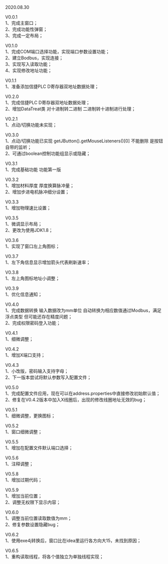 2020.08.30

V0.0.1  
1、完成主窗口；  
2、完成功能性弹窗；  
3、完成一定布局；

V0.1.0  
1、完成COM端口选择功能，实现端口参数设置功能；  
2、建立Bodbus，实现连接；  
3、实现写入读取功能；  
4、实现修改地址功能；  

V0.1.1  
1、准备添加信捷PLC D寄存器双地址数据处理；  

V0.2.0  
1、完成信捷PLC D寄存器双地址数据处理；  
2、增加DataTreat类 对十进制转二进制 二进制转十进制进行处理；  

V0.2.1  
1、点动/切换功能未实现；  

V0.3.0  
1、点动/切换功能已实现 getJButton().getMouseListeners()[0] 不能删除 是按钮自带的监听；  
2、可通过boolean控制功能组显示或隐藏；

V0.3.1  
1、完成基础功能  功能第一版

V0.3.2  
1、增加材料厚度  厚度换算脉冲量；  
2、增加步进电机脉冲细分设置；

V0.3.3  
1、增加物理速比设置；

V0.3.5  
1、微调显示布局；  
2、更改为使用JDK1.8； 

V0.3.6  
1、实现了窗口左上角图标；

V0.3.7  
1、左下角信息显示增加箭头代表刷新速率；

V0.3.8  
1、左上角图标地址小调整；

V0.3.9  
1、优化信息通知；

V0.4.0  
1、完成数据转换 输入数据改为mm单位  自动转换为相应数值通过Modbus，满足浮点类型 但可能还存在精度问题；  
2、完成权限密码登入功能；

V0.4.1  
1、细微调整；

V0.4.2  
1、增加X端口支持；

V0.4.3  
1、小改版，密码输入支持字母；  
2、下一版本尝试将默认参数写入配置文件；

V0.5.0  
1、完成配置文件应用，现在可以在address.properties中直接修改初始默认值；  
2、修复在V0.4.2版本中加入X线圈后，出现的修改线圈地址无效的bug；

V0.5.1  
1、细微调整，更换图标；

V0.5.2  
1、窗口细微调整；

V0.5.5  
1、增加在配置文件默认端口选择；

V0.5.6  
1、注释调整；  

V0.5.8  
1、增加过期代码；

V0.5.9  
1、增加当前位置；  
2、调整无权限下显示内容；

V0.6.0  
1、调整当前位置读取数值为mm；  
2、修复参数设置隐藏bug；

V0.6.2  
1、使用exe4j转换后，窗口比在idea里运行各方向大15，未找到原因；

V0.6.5  
1、重构读取线程，将各个值独立为单独线程实现；
